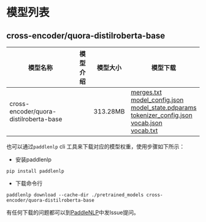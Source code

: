 #  模型列表

## cross-encoder/quora-distilroberta-base

| 模型名称 | 模型介绍 | 模型大小  | 模型下载 |
| --- | --- | --- | --- |
|cross-encoder/quora-distilroberta-base|  | 313.28MB | [merges.txt](https://bj.bcebos.com/paddlenlp/models/community/cross-encoder/quora-distilroberta-base/merges.txt)<br>[model_config.json](https://bj.bcebos.com/paddlenlp/models/community/cross-encoder/quora-distilroberta-base/model_config.json)<br>[model_state.pdparams](https://bj.bcebos.com/paddlenlp/models/community/cross-encoder/quora-distilroberta-base/model_state.pdparams)<br>[tokenizer_config.json](https://bj.bcebos.com/paddlenlp/models/community/cross-encoder/quora-distilroberta-base/tokenizer_config.json)<br>[vocab.json](https://bj.bcebos.com/paddlenlp/models/community/cross-encoder/quora-distilroberta-base/vocab.json)<br>[vocab.txt](https://bj.bcebos.com/paddlenlp/models/community/cross-encoder/quora-distilroberta-base/vocab.txt) |

也可以通过`paddlenlp` cli 工具来下载对应的模型权重，使用步骤如下所示：

* 安装paddlenlp

```shell
pip install paddlenlp
```

* 下载命令行

```shell
paddlenlp download --cache-dir ./pretrained_models cross-encoder/quora-distilroberta-base
```

有任何下载的问题都可以到[PaddleNLP](https://github.com/PaddlePaddle/PaddleNLP)中发Issue提问。